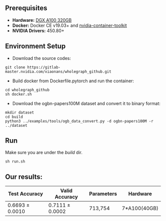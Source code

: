 ## Prerequisites

- **Hardware:** [DGX A100 320GB](https://www.nvidia.com/en-us/data-center/dgx-a100/)
- **Docker:** Docker CE v19.03+ and [nvidia-container-toolkit](https://github.com/NVIDIA/nvidia-docker#quickstart)
- **NVIDIA Drivers:** 450.80+

## Environment Setup

- Download the source codes:
```
git clone https://gitlab-master.nvidia.com/xiaonans/wholegraph_github.git
```

- Build docker from Dockerfile.pytorch and run the container:
```
cd wholegraph_github
sh docker.sh
```

- Download the ogbn-papers100M dataset and convert it to binary format:
```
mkdir dataset
cd build
python3 ../examples/tools/ogb_data_convert.py -d ogbn-papers100M -r ../dataset
```

## Run
Make sure you are under the _build_ dir.
```
sh run.sh
```

## Our results:
| Test Accuracy | Valid Accuracy | Parameters | Hardware
| ------ | ------ | ------ | ------ |
| 0.6693 ± 0.0010 | 0.7111 ± 0.0002 | 713,754 | 7*A100(40GB) |
 


